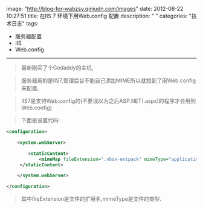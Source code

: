image: "http://blog-for-wabzsy.qiniudn.com/images"
date: 2012-08-22 10:27:51
title: 在IIS 7 环境下用Web.config 配置 
description: " "
categories: "技术日志"
tags:
  - 服务器配置
  - IIS
  - Web.config
---

> 最新刚买了个Godaddy的主机,

> 服务器用的是IIS7,管理后台不能自己添加MIME所以就想到了用Web.config来配置,

> IIS7是支持Web.config的(不要误以为之后ASP.NET(.aspx)的程序才会用到Web.config)

> 下面是设置代码:

``` xml
<configuration>

    <system.webServer>

        <staticContent>
            <mimeMap fileExtension=".vbox-extpack" mimeType="application/octet-stream" />
     </staticContent>

    </system.webServer>

</configuration>
```

> 其中fileExtension是文件的扩展名,mimeType是文件的类型.
